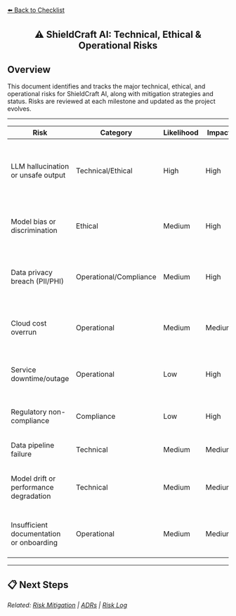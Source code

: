 <section>
<div>
  <a href="./checklist.md">⬅️ Back to Checklist</a>
</div>
<h1 align="center">⚠️ ShieldCraft AI: Technical, Ethical & Operational Risks</h1>
</section>

<section>
</section>

## Overview

This document identifies and tracks the major technical, ethical, and operational risks for ShieldCraft AI, along with mitigation strategies and status. Risks are reviewed at each milestone and updated as the project evolves.

***

<table>
  <thead>
    <tr>
      <th>Risk</th>
      <th>Category</th>
      <th>Likelihood</th>
      <th>Impact</th>
      <th>Mitigation</th>
      <th>Status</th>
    </tr>
  </thead>
  <tbody>
    <tr><td>LLM hallucination or unsafe output</td><td>Technical/Ethical</td><td>High</td><td>High</td><td>Output validation, prompt engineering, human-in-the-loop review</td><td>Open</td></tr>
    <tr><td>Model bias or discrimination</td><td>Ethical</td><td>Medium</td><td>High</td><td>Bias audits, diverse data, explainability, regular reviews</td><td>Open</td></tr>
    <tr><td>Data privacy breach (PII/PHI)</td><td>Operational/Compliance</td><td>Medium</td><td>High</td><td>Encryption, access controls, privacy impact assessments</td><td>Open</td></tr>
    <tr><td>Cloud cost overrun</td><td>Operational</td><td>Medium</td><td>Medium</td><td>Cost monitoring, alerts, reserved/spot instances</td><td>Open</td></tr>
    <tr><td>Service downtime/outage</td><td>Operational</td><td>Low</td><td>High</td><td>Multi-AZ, backups, incident response plan</td><td>Open</td></tr>
    <tr><td>Regulatory non-compliance</td><td>Compliance</td><td>Low</td><td>High</td><td>Legal review, compliance matrix, regular audits</td><td>Open</td></tr>
    <tr><td>Data pipeline failure</td><td>Technical</td><td>Medium</td><td>Medium</td><td>Monitoring, retries, alerting</td><td>Open</td></tr>
    <tr><td>Model drift or performance degradation</td><td>Technical</td><td>Medium</td><td>Medium</td><td>Model monitoring, retraining, feedback loops</td><td>Open</td></tr>
    <tr><td>Insufficient documentation or onboarding</td><td>Operational</td><td>Medium</td><td>Medium</td><td>Continuous doc updates, onboarding guides, training</td><td>Open</td></tr>
  </tbody>
</table>

***

## 📋 Next Steps

<ul>
</ul>

<section>
  <em>Related: <a href="./risks_mitigation.md">Risk Mitigation</a> | <a href="./adrs.md">ADRs</a> | <a href="./risk_log.md">Risk Log</a></em>
</section>